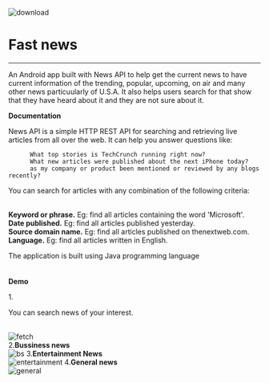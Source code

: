![download](https://user-images.githubusercontent.com/108327890/199038622-f5608b4c-0152-49f3-b4cc-4f2644d3e84a.jpeg)
<h1>Fast news</h1>
<hr>
<p> An Android app built with News API to help get the current news to have current information of the trending, popular, upcoming, on air and many other news particuularly of U.S.A.  It also helps users search for that show that they have heard about it and they are not sure about it.</p>

<b>Documentation</b>

<p>News API is a simple HTTP REST API for searching and retrieving live articles from all over the web. It can help you answer questions like:</p>

          What top stories is TechCrunch running right now?
          What new articles were published about the next iPhone today?
          as my company or product been mentioned or reviewed by any blogs recently?
 
<p> You can search for articles with any combination of the following criteria:</p></br>
             <b> Keyword or phrase.</b> Eg: find all articles containing the word 'Microsoft'.</br>
             <b>  Date published.</b> Eg: find all articles published yesterday.</br>
              <b>Source domain name.</b> Eg: find all articles published on thenextweb.com.</br>
              <b>Language.</b> Eg: find all articles written in English.</br>

<p>The application is built using Java programming language</br>
</br></br>
      <b> Demo</b></br>
      
1.<p> You can search news of your interest.</p></br>
 ![fetch](https://user-images.githubusercontent.com/108327890/199043936-5d75d661-ed13-4313-b52c-3e06513c6ece.jpg)          
2.<b>Bussiness news</b></br>
![bs](https://user-images.githubusercontent.com/108327890/199043350-6a6345a8-8590-488e-9073-0ce0a6b41362.jpg)
3.<b>Entertainment News</b></br>
![entertainment](https://user-images.githubusercontent.com/108327890/199045932-5ea38ec6-557b-47dd-bf3f-75eea01f71bf.jpg)
4.<b>General news</b> </br>
![general](https://user-images.githubusercontent.com/108327890/199046078-eda44fac-e4a1-48bf-a69b-908087ee5df7.jpg)

